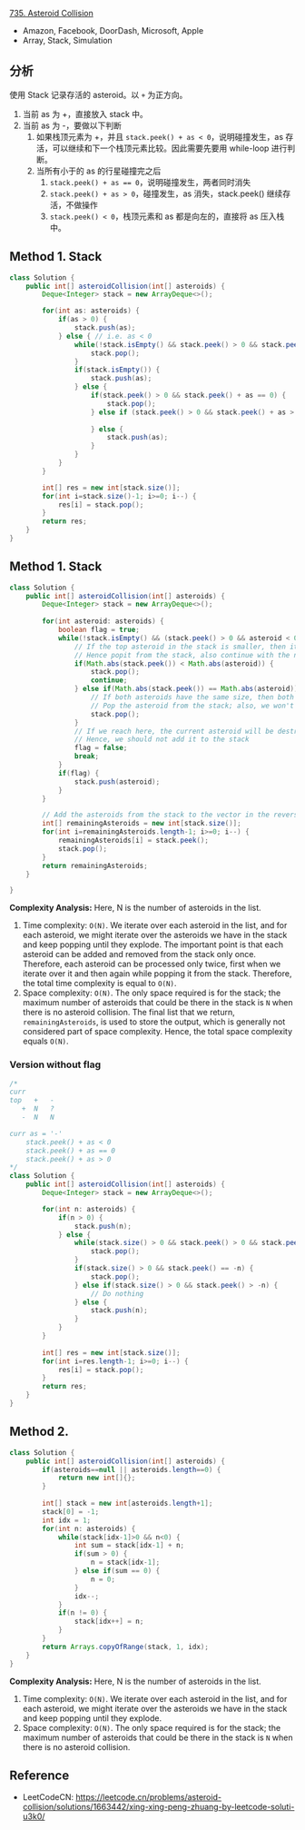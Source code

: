 [735. Asteroid Collision](https://leetcode.com/problems/asteroid-collision/)

* Amazon, Facebook, DoorDash, Microsoft, Apple
* Array, Stack, Simulation

## 分析
使用 Stack 记录存活的 asteroid。以 `+` 为正方向。
1. 当前 as 为 +，直接放入 stack 中。
2. 当前 as 为 -，要做以下判断
   1. 如果栈顶元素为 +，并且 `stack.peek() + as < 0`，说明碰撞发生，as 存活，可以继续和下一个栈顶元素比较。因此需要先要用 while-loop 进行判断。
   2. 当所有小于的 as 的行星碰撞完之后
      1. `stack.peek() + as == 0`，说明碰撞发生，两者同时消失
      2. `stack.peek() + as > 0`，碰撞发生，as 消失，stack.peek() 继续存活，不做操作
      3. `stack.peek() < 0`，栈顶元素和 as 都是向左的，直接将 as 压入栈中。


## Method 1. Stack
```java
class Solution {
    public int[] asteroidCollision(int[] asteroids) {
        Deque<Integer> stack = new ArrayDeque<>();

        for(int as: asteroids) {
            if(as > 0) {
                stack.push(as);
            } else { // i.e. as < 0
                while(!stack.isEmpty() && stack.peek() > 0 && stack.peek() + as < 0) {
                    stack.pop();
                }
                if(stack.isEmpty()) {
                    stack.push(as);
                } else {
                    if(stack.peek() > 0 && stack.peek() + as == 0) {
                        stack.pop();
                    } else if (stack.peek() > 0 && stack.peek() + as > 0) {
                        
                    } else {
                        stack.push(as);
                    }
                }
            }
        }

        int[] res = new int[stack.size()];
        for(int i=stack.size()-1; i>=0; i--) {
            res[i] = stack.pop();
        }
        return res;
    }
}
```

## Method 1. Stack
```Java
class Solution {
    public int[] asteroidCollision(int[] asteroids) {
        Deque<Integer> stack = new ArrayDeque<>();
        
        for(int asteroid: asteroids) {
            boolean flag = true;
            while(!stack.isEmpty() && (stack.peek() > 0 && asteroid < 0)) {
                // If the top asteroid in the stack is smaller, then it will explode.
                // Hence popit from the stack, also continue with the next ssteroid in the stack.
                if(Math.abs(stack.peek()) < Math.abs(asteroid)) {
                    stack.pop();
                    continue;
                } else if(Math.abs(stack.peek()) == Math.abs(asteroid)) {
                    // If both asteroids have the same size, then both asteroids will explorde.
                    // Pop the asteroid from the stack; also, we won't push the current asteroid to the stack
                    stack.pop();
                }
                // If we reach here, the current asteroid will be destryod.
                // Hence, we should not add it to the stack
                flag = false;
                break;
            }
            if(flag) {
                stack.push(asteroid);
            }
        }

        // Add the asteroids from the stack to the vector in the reverse order.
        int[] remainingAsteroids = new int[stack.size()];
        for(int i=remainingAsteroids.length-1; i>=0; i--) {
            remainingAsteroids[i] = stack.peek();
            stack.pop();
        }
        return remainingAsteroids;
    }

}
```

**Complexity Analysis:**
Here, N is the number of asteroids in the list.
1. Time complexity: `O(N)`. We iterate over each asteroid in the list, and for each asteroid, we might iterate over the asteroids we have in the stack and keep popping until they explode. The important point is that each asteroid can be added and removed from the stack only once. Therefore, each asteroid can be processed only twice, first when we iterate over it and then again while popping it from the stack. Therefore, the total time complexity is equal to `O(N)`.
2. Space complexity: `O(N)`. The only space required is for the stack; the maximum number of asteroids that could be there in the stack is `N` when there is no asteroid collision. The final list that we return, `remainingAsteroids`, is used to store the output, which is generally not considered part of space complexity. Hence, the total space complexity equals `O(N)`.


### Version without flag
```Java
/*
curr
top   +   -
   +  N   ?
   -  N   N

curr as = '-'
    stack.peek() + as < 0
    stack.peek() + as == 0
    stack.peek() + as > 0
*/
class Solution {
    public int[] asteroidCollision(int[] asteroids) {
        Deque<Integer> stack = new ArrayDeque<>();

        for(int n: asteroids) {
            if(n > 0) {
                stack.push(n);
            } else {
                while(stack.size() > 0 && stack.peek() > 0 && stack.peek()+n < 0) {
                    stack.pop();
                } 
                if(stack.size() > 0 && stack.peek() == -n) {
                    stack.pop();
                } else if(stack.size() > 0 && stack.peek() > -n) {
                    // Do nothing
                } else {
                    stack.push(n);
                }
            }
        }
        
        int[] res = new int[stack.size()];
        for(int i=res.length-1; i>=0; i--) {
            res[i] = stack.pop();
        }
        return res;
    }
}
```

## Method 2. 
```Java
class Solution {
    public int[] asteroidCollision(int[] asteroids) {
        if(asteroids==null || asteroids.length==0) {
            return new int[]{};
        }
        
        int[] stack = new int[asteroids.length+1];
        stack[0] = -1;
        int idx = 1;
        for(int n: asteroids) {
            while(stack[idx-1]>0 && n<0) {
                int sum = stack[idx-1] + n;
                if(sum > 0) {
                    n = stack[idx-1];
                } else if(sum == 0) {
                    n = 0;
                }
                idx--;
            }
            if(n != 0) {
                stack[idx++] = n;
            }
        }
        return Arrays.copyOfRange(stack, 1, idx);
    }
}
```
**Complexity Analysis:**
Here, N is the number of asteroids in the list.
1. Time complexity: `O(N)`. We iterate over each asteroid in the list, and for each asteroid, we might iterate over the asteroids we have in the stack and keep popping until they explode.
2. Space complexity: `O(N)`. The only space required is for the stack; the maximum number of asteroids that could be there in the stack is `N` when there is no asteroid collision.


## Reference
* LeetCodeCN: https://leetcode.cn/problems/asteroid-collision/solutions/1663442/xing-xing-peng-zhuang-by-leetcode-soluti-u3k0/